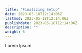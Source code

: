 ```yaml
---
title: "Finalizing Setup"
date: 2023-05-18T12:14:06Z
lastmod: 2023-05-18T12:14:06Z
publishdate: 2023-05-18T12:14:06Z
description: ""
weight: 6
---
```


Lorem Ipsum.
